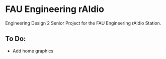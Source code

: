 # FAU Engineering rAIdio
Engineering Design 2 Senior Project for the FAU Engineering rAIdio Station.

## To Do:
- Add home graphics

